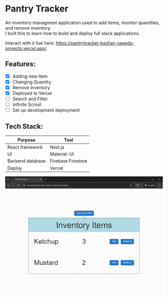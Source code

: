 # Pantry Tracker
An inventory managment application used to add items, monitor quantities, and remove inventory.\
I built this to learn how to build and deploy full stack applications.

Interact with it live here: https://pantrytracker-kashan-saeeds-projects.vercel.app/

## Features:
- [x] Adding new Item
- [x] Changing Quantity
- [x] Remove Inventory
- [x] Deployed to Vercel
- [ ] Search and Filter
- [ ] Infinite Scrool
- [ ] Set up development deployment

## Tech Stack:
| Purpose   | Tool  |
| --------------- | -------- |
| React framework |  Next.js |
| UI |  Material-UI |
| Backend database |  Firebase Firestore |
| Deploy |  Vercel |

<img src="./preview_images/preview.gif" alt="preview" width="600"/>